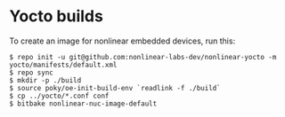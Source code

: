 Yocto builds
============

To create an image for nonlinear embedded devices, run this:
```
$ repo init -u git@github.com:nonlinear-labs-dev/nonlinear-yocto -m yocto/manifests/default.xml
$ repo sync
$ mkdir -p ./build
$ source poky/oe-init-build-env `readlink -f ./build`
$ cp ../yocto/*.conf conf
$ bitbake nonlinear-nuc-image-default
```
